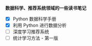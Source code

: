 **数据科学、推荐系统领域的一些读书笔记**

- [x] Python 数据科学手册
- [x]  利用 Python 进行数据分析
- [ ] 深度学习推荐系统
- [ ] 统计学习方法 - 第一版
